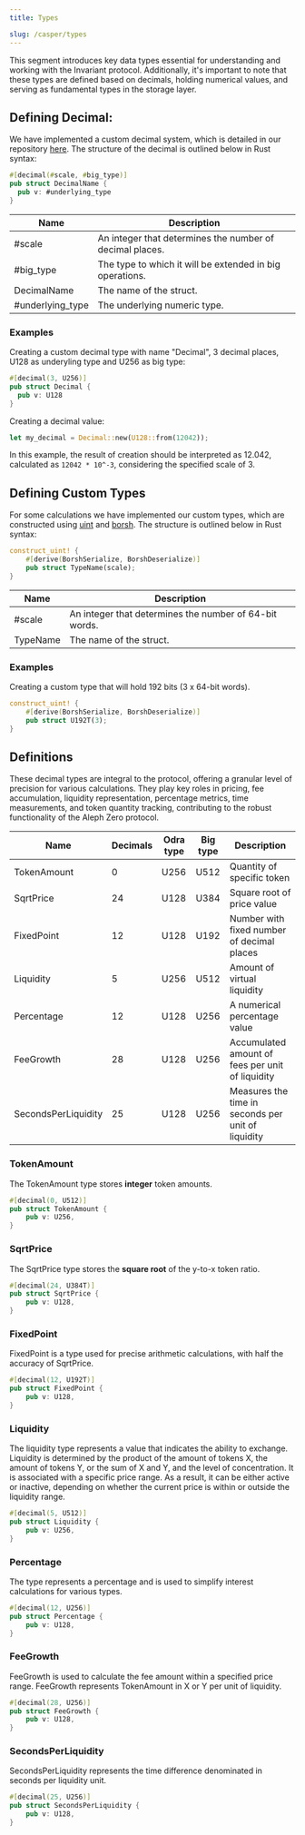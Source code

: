 ```yaml
---
title: Types

slug: /casper/types
---
```


This segment introduces key data types essential for understanding and working with the Invariant protocol. Additionally, it's important to note that these types are defined based on decimals, holding numerical values, and serving as fundamental types in the storage layer.

## Defining Decimal:

We have implemented a custom decimal system, which is detailed in our repository [here](https://github.com/invariant-labs/decimal). The structure of the decimal is outlined below in Rust syntax:

```rust
#[decimal(#scale, #big_type)]
pub struct DecimalName {
  pub v: #underlying_type
}
```

| Name             | Description                                              |
| ---------------- | -------------------------------------------------------- |
| #scale           | An integer that determines the number of decimal places. |
| #big_type        | The type to which it will be extended in big operations. |
| DecimalName      | The name of the struct.                                  |
| #underlying_type | The underlying numeric type.                             |

### Examples

Creating a custom decimal type with name "Decimal", 3 decimal places, U128 as underyling type and U256 as big type:

```rust
#[decimal(3, U256)]
pub struct Decimal {
  pub v: U128
}
```

Creating a decimal value:

```rust
let my_decimal = Decimal::new(U128::from(12042));
```

In this example, the result of creation should be interpreted as 12.042, calculated as `12042 * 10^-3`, considering the specified scale of 3.

## Defining Custom Types

For some calculations we have implemented our custom types, which are constructed using [uint](https://crates.io/crates/uint) and [borsh](https://crates.io/crates/borsh). The structure is outlined below in Rust syntax:

```rust
construct_uint! {
    #[derive(BorshSerialize, BorshDeserialize)]
    pub struct TypeName(scale);
}
```

| Name     | Description                                            |
| -------- | ------------------------------------------------------ |
| #scale   | An integer that determines the number of 64-bit words. |
| TypeName | The name of the struct.                                |

### Examples

Creating a custom type that will hold 192 bits (3 x 64-bit words).

```rust
construct_uint! {
    #[derive(BorshSerialize, BorshDeserialize)]
    pub struct U192T(3);
}
```

## Definitions

These decimal types are integral to the protocol, offering a granular level of precision for various calculations. They play key roles in pricing, fee accumulation, liquidity representation, percentage metrics, time measurements, and token quantity tracking, contributing to the robust functionality of the Aleph Zero protocol.

| Name                | Decimals | Odra type | Big type | Description                                        |
| ------------------- | -------- | --------- | -------- | -------------------------------------------------- |
| TokenAmount         | 0        | U256      | U512     | Quantity of specific token                         |
| SqrtPrice           | 24       | U128      | U384     | Square root of price value                         |
| FixedPoint          | 12       | U128      | U192     | Number with fixed number of decimal places         |
| Liquidity           | 5        | U256      | U512     | Amount of virtual liquidity                        |
| Percentage          | 12       | U128      | U256     | A numerical percentage value                       |
| FeeGrowth           | 28       | U128      | U256     | Accumulated amount of fees per unit of liquidity   |
| SecondsPerLiquidity | 25       | U128      | U256     | Measures the time in seconds per unit of liquidity |

### TokenAmount

The TokenAmount type stores **integer** token amounts.

```rust
#[decimal(0, U512)]
pub struct TokenAmount {
    pub v: U256,
}
```

### SqrtPrice

The SqrtPrice type stores the **square root** of the y-to-x token ratio.

```rust
#[decimal(24, U384T)]
pub struct SqrtPrice {
    pub v: U128,
}
```

### FixedPoint

FixedPoint is a type used for precise arithmetic calculations, with half the accuracy of SqrtPrice.

```rust
#[decimal(12, U192T)]
pub struct FixedPoint {
    pub v: U128,
}
```

### Liquidity

The liquidity type represents a value that indicates the ability to exchange. Liquidity is determined by the product of the amount of tokens X, the amount of tokens Y, or the sum of X and Y, and the level of concentration. It is associated with a specific price range. As a result, it can be either active or inactive, depending on whether the current price is within or outside the liquidity range.

```rust
#[decimal(5, U512)]
pub struct Liquidity {
    pub v: U256,
}
```

### Percentage

The type represents a percentage and is used to simplify interest calculations for various types.

```rust
#[decimal(12, U256)]
pub struct Percentage {
    pub v: U128,
}
```

### FeeGrowth

FeeGrowth is used to calculate the fee amount within a specified price range. FeeGrowth represents TokenAmount in X or Y per unit of liquidity.

```rust
#[decimal(28, U256)]
pub struct FeeGrowth {
    pub v: U128,
}
```

### SecondsPerLiquidity

SecondsPerLiquidity represents the time difference denominated in seconds per liquidity unit.

```rust
#[decimal(25, U256)]
pub struct SecondsPerLiquidity {
    pub v: U128,
}
```
